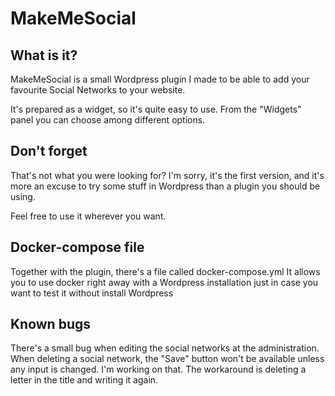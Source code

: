 # MakeMeSocial
## What is it?
MakeMeSocial is a small Wordpress plugin I made to be able to add your favourite Social Networks to your website.

It's prepared as a widget, so it's quite easy to use. From the "Widgets" panel you can choose among different options.

## Don't forget
That's not what you were looking for? I'm sorry, it's the first version, and it's more an excuse to try some stuff in Wordpress than a plugin you should be using.

Feel free to use it wherever you want.

## Docker-compose file
Together with the plugin, there's a file called docker-compose.yml
It allows you to use docker right away with a Wordpress installation just in case you want to test it without install Wordpress

## Known bugs
There's a small bug when editing the social networks at the administration. When deleting a social network, the "Save" button won't be available unless any input is changed. I'm working on that. The workaround is deleting a letter in the title and writing it again.
